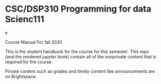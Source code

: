 # CSC/DSP310 Programming for data Scienc111
e


Course Manual For fall 2020

This is the student handbook for the course for this semester.  This repo (and the rendered jupyter book) contain all of the nonprivate content that is required for the course.  

Private content such as grades and timely content like announcements are on Brightspace. 
